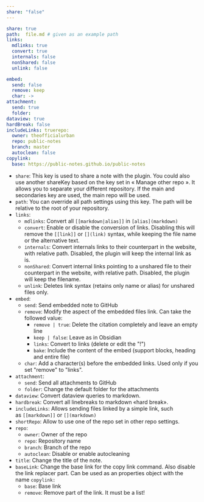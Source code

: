 ```yaml
---
share: "false"
---
```





```yaml
share: true
path:  file.md # given as an example path
links:
  mdlinks: true
  convert: true
  internals: false
  nonShared: false
  unlink: false

embed:
  send: false
  remove: keep
  char: ->
attachment:
  send: true
  folder: 
dataview: true
hardBreak: false
includeLinks: truerepo:
  owner: theofficialurban
  repo: public-notes
  branch: master
  autoclean: false
copylink:
  base: https://public-notes.github.io/public-notes
```

- `share`: This key is used to share a note with the plugin.
    You could also use another shareKey based on the key set in « Manage other repo ». It allows you to separate your different repository. If the main and secondaries key are used, the main repo will be used.
- `path`: You can override all path settings using this key. The path will be relative to the root of your repository.
- `links`:
    - `mdlinks`: Convert all `[[markdown|alias]]` in `[alias](markdown)`
    - `convert`: Enable or disable the conversion of links. Disabling this will remove the `[[link]]` or `[](link)` syntax, while keeping the file name or the alternative text.
    - `internals`: Convert internals links to their counterpart in the website, with relative path. Disabled, the plugin will keep the internal link as is.
    - `nonShared`: Convert internal links pointing to a unshared file to their counterpart in the website, with relative path. Disabled, the plugin will keep the filename.
    - `unlink`: Deletes link syntax (retains only name or alias) for unshared files only.
- `embed`:
    - `send`: Send embedded note to GitHub
    - `remove`: Modify the aspect of the embedded files link. Can take the followed value:
        - `remove | true`: Delete the citation completely and leave an empty line
        - `keep | false`: Leave as in Obsidian
        - `links`: Convert to links (delete or edit the "!")
        - `bake`: Include the content of the embed (support blocks, heading and entire file)
    - `char`: Add a character(s) before the embedded links. Used only if you set "remove" to "links".
- `attachment`:
    - `send`: Send all attachments to GitHub
    - `folder`: Change the default folder for the attachments
- `dataview`: Convert dataview queries to markdown.
- `hardbreak`: Convert all linebreaks to markdown «hard break».
- `includeLinks`: Allows sending files linked by a simple link, such as `[[markdown]]` or `[](markdown)`
- `shortRepo`: Allow to use one of the repo set in other repo settings.
- `repo`:
    - `owner`: Owner of the repo
    - `repo`: Repository name
    - `branch`: Branch of the repo
    - `autoclean`: Disable or enable autocleaning
- `title`: Change the title of the note.
- `baseLink`: Change the base link for the copy link command. Also disable the link replacer part. Can be used as an properties object with the name `copylink:`
    - `base`: Base link
    - `remove`: Remove part of the link. It must be a list!